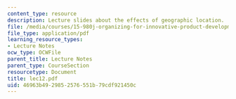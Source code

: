 ```yaml
---
content_type: resource
description: Lecture slides about the effects of geographic location.
file: /media/courses/15-980j-organizing-for-innovative-product-development-spring-2007/46963b4929852576551b79cdf921450c_lec12.pdf
file_type: application/pdf
learning_resource_types:
- Lecture Notes
ocw_type: OCWFile
parent_title: Lecture Notes
parent_type: CourseSection
resourcetype: Document
title: lec12.pdf
uid: 46963b49-2985-2576-551b-79cdf921450c
---
```


